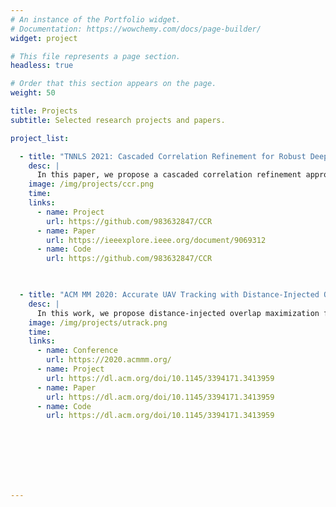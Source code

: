 ```yaml
---
# An instance of the Portfolio widget.
# Documentation: https://wowchemy.com/docs/page-builder/
widget: project

# This file represents a page section.
headless: true

# Order that this section appears on the page.
weight: 50

title: Projects
subtitle: Selected research projects and papers.

project_list:

  - title: "TNNLS 2021: Cascaded Correlation Refinement for Robust Deep Tracking"
    desc: |
      In this paper, we propose a cascaded correlation refinement approach to facilitate the robustness of deep tracking. Our approach cascades multiple stages of correlation refinement to progressively refine target localization. We introduce an explicit measure to identify the tracking failure and then leverage a simple yet effective look-back scheme to adaptively incorporate the initial model and on-the-fly model to update the tracking model.
    image: /img/projects/ccr.png
    time: 
    links:
      - name: Project
        url: https://github.com/983632847/CCR
      - name: Paper
        url: https://ieeexplore.ieee.org/document/9069312
      - name: Code
        url: https://github.com/983632847/CCR    
      


  - title: "ACM MM 2020: Accurate UAV Tracking with Distance-Injected Overlap Maximization"
    desc: |
      In this work, we propose distance-injected overlap maximization for accurate UAV tracking. We use distance-injected semantic IoU loss to alleviate the drift problem caused by dual-dynamic disturbances. Furthermore, we conduct feature recalibration network and multi-scale feature concat that improve adaptive feature extraction for UAV targets.
    image: /img/projects/utrack.png
    time: 
    links:
      - name: Conference
        url: https://2020.acmmm.org/
      - name: Project
        url: https://dl.acm.org/doi/10.1145/3394171.3413959
      - name: Paper
        url: https://dl.acm.org/doi/10.1145/3394171.3413959
      - name: Code
        url: https://dl.acm.org/doi/10.1145/3394171.3413959    
      







---
```



